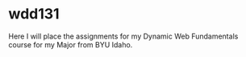 # wdd131
Here I will place the assignments for my Dynamic Web Fundamentals course for my Major from BYU Idaho.
